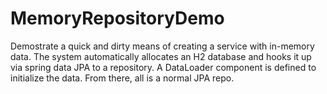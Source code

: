 # MemoryRepositoryDemo

Demostrate a quick and dirty means of creating a service with in-memory data.  The system automatically
allocates an H2 database and hooks it up via spring data JPA to a repository.  A DataLoader component
is defined to initialize the data. From there, all is a normal JPA repo.